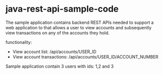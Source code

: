 # java-rest-api-sample-code

The sample application contains backend REST APIs needed to support a web application to that allows a user to view accounts and
subsequently view transactions on any of the accounts they hold.

functionality:
- View account list: /api/accounts/USER_ID
- View account transactions: /api/accounts/USER_ID/ACCOUNT_NUMBER

Sample application contain 3 users with ids: 1,2 and 3
